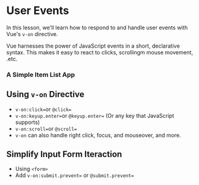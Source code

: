 # User Events

In this lesson, we'll learn how to respond to and handle user events with Vue's `v-on` directive.

Vue harnesses the power of JavaScript events in a short, declarative syntax. This makes it easy to react to clicks, scrollingm mouse movement, .etc.

<div class="vue-interactive-solution" data-solution-id="list" data-vue-app-script="app.js">
    <h3>A Simple Item List App</h3>
    <div class="solution-container"></div>
</div>

## Using `v-on` Directive

- `v-on:click=`or `@click=`
- `v-on:keyup.enter=`or `@keyup.enter=` (Or any key that JavaScript supports)
- `v-on:scroll=`or `@scroll=`
- `v-on` can also handle right click, focus, and mouseover, and more.

## Simplify Input Form Iteraction

- Using `<form>`
- Add `v-on:submit.prevent=` or `@submit.prevent=`
